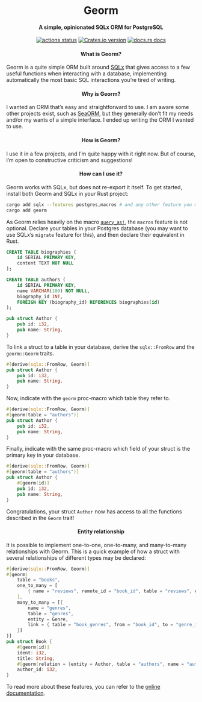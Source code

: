 <h1 align="center">Georm</h1>
<div align="center">
 <strong>
   A simple, opinionated SQLx ORM for PostgreSQL
 </strong>
</div>

<br/>

<div align="center">
  <!-- Github Actions -->
  <a href="https://github.com/phundrak/georm/actions/workflows/ci.yaml?query=branch%3Amain">
    <img src="https://img.shields.io/github/actions/workflow/status/phundrak/georm/ci.yaml?branch=main&style=flat-square" alt="actions status" /></a>
  <!-- Version -->
  <a href="https://crates.io/crates/georm">
    <img src="https://img.shields.io/crates/v/georm.svg?style=flat-square"
    alt="Crates.io version" /></a>
  <!-- Discord -->
  <!-- Docs -->
  <a href="https://docs.rs/georm">
  <img src="https://img.shields.io/badge/docs-latest-blue.svg?style=flat-square" alt="docs.rs docs" /></a>
</div>

<div align="center">
  <h4>What is Georm?</h4>
</div>

Georm is a quite simple ORM built around
[SQLx](https://crates.io/crates/sqlx) that gives access to a few
useful functions when interacting with a database, implementing
automatically the most basic SQL interactions you’re tired of writing.

<div align="center">
  <h4>Why is Georm?</h4>
</div>

I wanted an ORM that’s easy and straightforward to use. I am aware
some other projects exist, such as
[SeaORM](https://www.sea-ql.org/SeaORM/), but they generally don’t fit
my needs and/or my wants of a simple interface. I ended up writing the
ORM I wanted to use.

<div align="center">
  <h4>How is Georm?</h4>
</div>

I use it in a few projects, and I’m quite happy with it right now. But
of course, I’m open to constructive criticism and suggestions!

<div align="center">
  <h4>How can I use it?</h4>
</div>

Georm works with SQLx, but does not re-export it itself. To get
started, install both Georm and SQLx in your Rust project:

```sh
cargo add sqlx --features postgres,macros # and any other feature you might want
cargo add georm
```

As Georm relies heavily on the macro
[`query_as!`](https://docs.rs/sqlx/latest/sqlx/macro.query_as.html),
the `macros` feature is not optional. Declare your tables in your
Postgres database (you may want to use SQLx’s `migrate` feature for
this), and then declare their equivalent in Rust.

```sql
CREATE TABLE biographies (
    id SERIAL PRIMARY KEY,
    content TEXT NOT NULL
);

CREATE TABLE authors (
    id SERIAL PRIMARY KEY,
    name VARCHAR(100) NOT NULL,
    biography_id INT,
    FOREIGN KEY (biography_id) REFERENCES biographies(id)
);
```

```rust
pub struct Author {
    pub id: i32,
    pub name: String,
}
```

To link a struct to a table in your database, derive the
`sqlx::FromRow` and the `georm::Georm` traits.
```rust
#[derive(sqlx::FromRow, Georm)]
pub struct Author {
    pub id: i32,
    pub name: String,
}
```

Now, indicate with the `georm` proc-macro which table they refer to.
```rust
#[derive(sqlx::FromRow, Georm)]
#[georm(table = "authors")]
pub struct Author {
    pub id: i32,
    pub name: String,
}
```

Finally, indicate with the same proc-macro which field of your struct
is the primary key in your database.
```rust
#[derive(sqlx::FromRow, Georm)]
#[georm(table = "authors")]
pub struct Author {
    #[georm(id)]
    pub id: i32,
    pub name: String,
}
```

Congratulations, your struct `Author` now has access to all the
functions described in the `Georm` trait!

<div align="center">
  <h4>Entity relationship</h4>
</div>

It is possible to implement one-to-one, one-to-many, and many-to-many
relationships with Georm. This is a quick example of how a struct with
several relationships of different types may be declared:
```rust
#[derive(sqlx::FromRow, Georm)]
#[georm(
    table = "books",
    one_to_many = [
        { name = "reviews", remote_id = "book_id", table = "reviews", entity = Review }
    ],
    many_to_many = [{
        name = "genres",
        table = "genres",
        entity = Genre,
        link = { table = "book_genres", from = "book_id", to = "genre_id" }
    }]
)]
pub struct Book {
    #[georm(id)]
    ident: i32,
    title: String,
    #[georm(relation = {entity = Author, table = "authors", name = "author"})]
    author_id: i32,
}
```

To read more about these features, you can refer to the [online
documentation](https://docs.rs/georm/).
